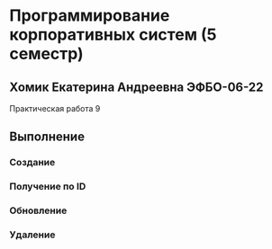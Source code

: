 # Программирование корпоративных систем (5 семестр)

## Хомик Екатерина Андреевна ЭФБО-06-22

Практическая работа 9

## Выполнение

### Создание


### Получение по ID


### Обновление


### Удаление
